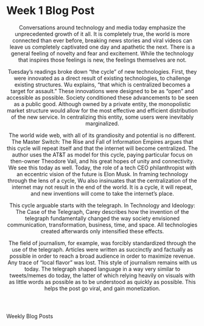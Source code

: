 # Week 1 Blog Post
<article>
  <header>
    <p>Conversations around technology and media today emphasize the unprecedented growth of it all. It is completely true, the world is more connected than ever before, breaking news stories and viral videos can leave us completely captivated one day and apathetic the next. There is a general feeling of novelty and fear and excitement. While the technology that inspires those feelings is new, the feelings themselves are not.

Tuesday’s readings broke down “the cycle” of new technologies. First, they were innovated as a direct result of existing technologies, to challenge existing structures. Wu explains, “that which is centralized becomes a target for assault.” These innovations were designed to be as “open” and accessible as possible. Society conditioned these advancements to be seen as a public good. Although owned by a private entity, the monopolistic market structure would allow for the most effective and efficient distribution of the new service. In centralizing this entity, some users were inevitably marginalized. 

The world wide web, with all of its grandiosity and potential is no different. The Master Switch: The Rise and Fall of Information Empires argues that this cycle will repeat itself and that the internet will become centralized. The author uses the AT&T as model for this cycle, paying particular focus on then-owner Theodore Vail, and his great hopes of unity and connectivity. We see this today as well. Today, the role of a tech CEO philanthropist with an eccentric vision of the future is Elon Musk. In framing technology through the lens of a cycle, Wu also insinuates that the centralization of the internet may not result in the end of the world. It is a cycle, it will repeat, and new inventions will come to take the internet’s place.

This cycle arguable starts with the telegraph. In Technology and Ideology: The Case of the Telegraph, Carey describes how the invention of the telegraph fundamentally changed the way society envisioned communication, transformation, business, time, and space. All technologies created afterwards only intensified these effects.

The field of journalism, for example, was forcibly standardized through the use of the telegraph. Articles were written as succinctly and factually as possible in order to reach a broad audience in order to maximize revenue. Any trace of “local flavor” was lost. This style of journalism remains with us today. The telegraph shaped language in a way very similar to tweets/memes do today, the latter of which relying heavily on visuals with as little words as possible as to be understood as quickly as possible. This helps the post go viral, and gain monetization. 
</p>
  </header>
Weekly Blog Posts
